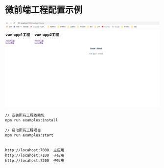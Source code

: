 # 微前端工程配置示例



![micro-front-end](https://github.com/WangZhenHao/micro-front-end/blob/master/image/img.jpg)

```
// 安装所有工程依赖包
npm run examples:install

// 启动所有工程项目
npm run examples:start


http://locahost:7000  主应用
http://locahost:7100  子应用
http://locahost:7200  子应用

```